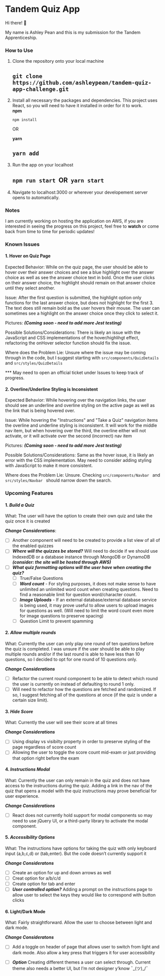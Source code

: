 # Tandem Quiz App
Hi there! 	&#x1f44b;  

My name is Ashley Pean and this is my submission for the Tandem Apprenticeship. 

### How to Use
1. Clone the repository onto your local machine  

    ```git clone https://github.com/ashleypean/tandem-quiz-app-challenge.git```
    ---
2. Install all necessary the packages and dependencies. This project uses React, so you will need to have it installed in order for it to work.  
   **npm** 

    ```npm install```  
    
    OR
    
   **yarn**  

    ```yarn add```
    ---
3. Run the app on your localhost  

    ```npm run start```&nbsp;  OR &nbsp;```yarn start```
    ---
4. Navigate to localhost:3000 or wherever your developement server opens to automatically.
    
### Notes

I am currently working on hosting the application on AWS, if you are interested in seeing the progress on this project, feel free to **watch** or come back from time to time for periodic updates!

### Known Issues

#### 1. Hover on Quiz Page

Expected Behavior: While on the quiz page, the user should be able to hover over their answer choices and see a blue highlight over the answer choice as well as see the answer choice text in bold. Once the user clicks on their answer choice, the highlight should remain on that answer choice until they select another.

Issue:  After the first question is submitted, the highlight option only functions for the last answer choice, but does not highlight for the first 3. The text does still remain bold as the user hovers their mouse. The user can sometimes see a highlight on the answer choice once they click to select it. 

Pictures: ***(Coming soon - need to add more Jest testing)***

Possible Solutions/Considerations: There is likely an issue with the JavaScript and CSS implementations of the hover/highlihgt effect, refactoring the onHover selector function should fix the issue. 

Where does the Problem Lie: Unsure where the issue may be coming through in the code, but I suggest starting with ```src/components/QuizDetails ``` and ```src/styles/QuizDetails```

*** May need to open an official ticket under Issues to keep track of progress. 

#### 2. Overline/Underline Styling is Inconsistent

Expected Behavior: While hovering over the navigation links, the user should see an underline and overline styling on the active page as well as the link that is being hovered over. 

Issue: While hovering the "Instructions" and "Take a Quiz" navigation items the overline and underline styling is inconsistent. It will work for the middle nav item, but when hovering over the third, the overline either will not activate, or it will activate over the second (incorrect) nav item

Pictures: ***(Coming soon - need to add more Jest testing)***

Possible Solutions/Considerations: Same as the hover issue, it is likely an error with the CSS implementation. May need to consider adding styling with JavaScript to make it more consistent. 

Where does the Problem Lie: Unsure. Checking ```src/components/Navbar ``` and ```src/styles/Navbar ``` should narrow down the search.

### Upcoming Features

#### 1. ***Build a Quiz*** 

What: The user will have the option to create their own quiz and take the quiz once it is created

***Change Considerations***: 
- [ ] Another component will need to be created to provide a list view of all of the enabled quizzes
 - [ ] ***Where will the quizzes be stored?*** Will need to decide if we should use IndexedDB or a database instance through MongoDB or DynamoDB ***(consider: the site will be hosted through AWS)***
 - [ ] ***What quiz formatting options will the user have when creating the quiz?***
   - [ ] True/False Questions
   - [ ] ***Word count*** - For styling purposes, it does not make sense to have unlimited an unlimited word count when creating questions. Need to find a reasonable limit for question word/character count.
   - [ ] ***Image Uploads*** - If an external database/external database service is being used, it may prove useful to allow users to upload images for questions as well. (Will need to limit the word count even more for image questions to preserve spacing)
   - [ ] Question Limit to prevent spamming

#### 2. ***Allow multiple rounds***

What: Currently the user can only play one round of ten questions before the quiz is completed. I was unsure if the user should be able to play multiple rounds and/or if the last round is able to have less than 10 questions, so I decided to opt for one round of 10 questions only.

***Change Considerations***
- [ ] Refactor the current round component to be able to detect which round the user is currently on instead of defaulting to round 1 only. 
- [ ] Will need to refactor how the questions are fetched and randomized. If so, I suggest fetching all of the questions at once (if the quiz is under a certain size limit). 

#### 3. ***Hide Score***

What: Currently the user will see their score at all times 

***Change Considerations*** 
- [ ] Using display vs visibilty property in order to preserve styling of the page regardless of score count
- [ ] Allowing the user to toggle the score count mid-exam or just providing that option right before the exam

#### 4. ***Instructions Modal***
What: Currently the user can only remain in the quiz and does not have access to the instructions during the quiz. Adding a link in the nav of the quiz that opens a model with the quiz instructions may prove beneficial for user experience. 

***Change Considerations***
- [ ] React does not currently hold support for modal components so may need to use jQuery UI, or a third-party library to activate the modal component.

#### 5. ***Accessibility Options***
What: The instructions have options for taking the quiz with only keyboard input (a,b,c,d) or (tab,enter). But the code doesn’t currently support it 

***Change Consideratons***
- [ ] Create an option for up and down arrows as well
- [ ] Creat option for a/b/c/d
- [ ] Create option for tab and enter
- [ ] ***User controlled option?*** Adding a prompt on the instructions page to allow user to select the keys they would like to correspond with button clicks 

#### 6. Light/Dark Mode
What: Fairly straightforward. Allow the user to choose between light and dark mode. 

***Change Consideratons***
- [ ] Add a toggle on header of page that allows user to switch from light and dark mode. Also allow a key press that triggers it for user accessibility  
- [ ] ***Option*** Creating different themes a user can select through. Current theme also needs a better UI, but I’m not designer y’know ¯\_(ツ)_/¯

